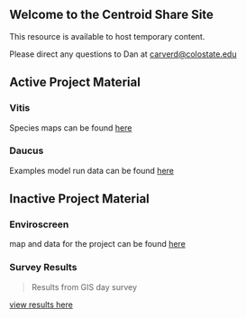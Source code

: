 ## Welcome to the Centroid Share Site

This resource is available to host temporary content.

Please direct any questions to Dan at carverd@colostate.edu


## Active Project Material

### Vitis
Species maps can be found [here](https://geospatialcentroid.github.io/vitis/home)

### Daucus 
Examples model run data can be found [here](https://geospatialcentroid.github.io/Daucus/content)


## Inactive Project Material

### Enviroscreen

map and data for the project can be found [here](https://geospatialcentroid.github.io/enviroscreen/content)


### Survey Results

 > Results from GIS day survey

[view results here](https://geospatialcentroid.github.io/docs/GeospatialTrainingSurvey.html)
